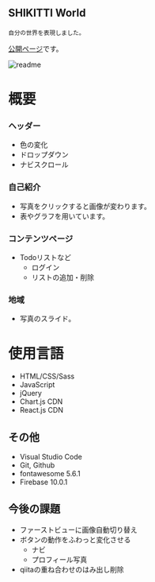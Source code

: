 ## SHIKITTI World
    自分の世界を表現しました。

[公開ページ](https://myfirstlp.web.app)です。

![readme](https://user-images.githubusercontent.com/67915047/159818373-492def43-dd98-4241-9420-de3cc0ae1066.jpg)


# 概要

### ヘッダー
- 色の変化
  <!-- 交差監視 -->
- ドロップダウン
- ナビスクロール
  <!-- jQuery -->
### 自己紹介
- 写真をクリックすると画像が変わります。
- 表やグラフを用いています。
### コンテンツページ
- Todoリストなど
    <!-- JS -->
  - ログイン
    <!-- Firebase Authentication -->
  - リストの追加・削除
    <!-- Cloud Firestore, LocalStrage -->
### 地域
- 写真のスライド。


# 使用言語
+ HTML/CSS/Sass
+ JavaScript
+ jQuery
+ Chart.js CDN
+ React.js CDN
  <!-- お問い合わせ -->
  <!-- Slack通知 -->
## その他
- Visual Studio Code
- Git, Github
- fontawesome 5.6.1
  <!-- + animation -->
- Firebase 10.0.1
  <!-- Hosting -->

## 今後の課題
- ファーストビューに画像自動切り替え
- ボタンの動作をふわっと変化させる
  - ナビ
  - プロフィール写真
- qiitaの重ね合わせのはみ出し削除
